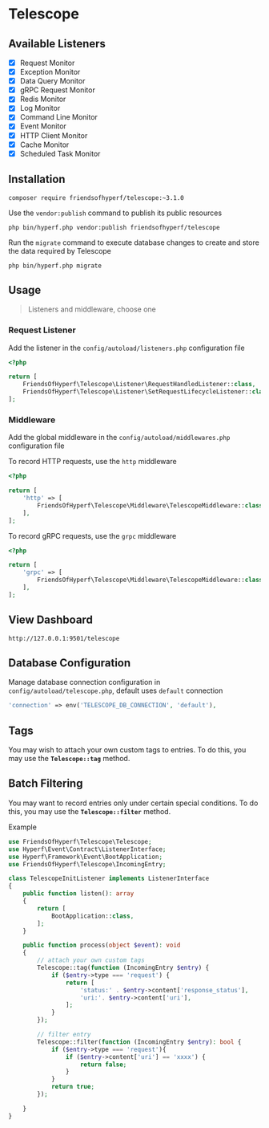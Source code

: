 # Telescope

## Available Listeners

- [x] Request Monitor
- [x] Exception Monitor
- [x] Data Query Monitor
- [x] gRPC Request Monitor
- [x] Redis Monitor
- [x] Log Monitor
- [x] Command Line Monitor
- [x] Event Monitor
- [x] HTTP Client Monitor
- [x] Cache Monitor
- [x] Scheduled Task Monitor

## Installation

```shell
composer require friendsofhyperf/telescope:~3.1.0
```

Use the `vendor:publish` command to publish its public resources

```shell
php bin/hyperf.php vendor:publish friendsofhyperf/telescope
```

Run the `migrate` command to execute database changes to create and store the data required by Telescope

```shell
php bin/hyperf.php migrate
```

## Usage

> Listeners and middleware, choose one

### Request Listener

Add the listener in the `config/autoload/listeners.php` configuration file

```php
<?php

return [
    FriendsOfHyperf\Telescope\Listener\RequestHandledListener::class,
    FriendsOfHyperf\Telescope\Listener\SetRequestLifecycleListener::class,
];

```

### Middleware

Add the global middleware in the `config/autoload/middlewares.php` configuration file

To record HTTP requests, use the `http` middleware

```php
<?php

return [
    'http' => [
        FriendsOfHyperf\Telescope\Middleware\TelescopeMiddleware::class,
    ],
];
```

To record gRPC requests, use the `grpc` middleware

```php
<?php

return [
    'grpc' => [
        FriendsOfHyperf\Telescope\Middleware\TelescopeMiddleware::class,
    ],
];
```

## View Dashboard

`http://127.0.0.1:9501/telescope`

## Database Configuration

Manage database connection configuration in `config/autoload/telescope.php`, default uses `default` connection

```php
'connection' => env('TELESCOPE_DB_CONNECTION', 'default'),
```

## Tags

You may wish to attach your own custom tags to entries. To do this, you may use the **`Telescope::tag`** method.

## Batch Filtering

You may want to record entries only under certain special conditions. To do this, you may use the **`Telescope::filter`** method.

Example

```php
use FriendsOfHyperf\Telescope\Telescope;
use Hyperf\Event\Contract\ListenerInterface;
use Hyperf\Framework\Event\BootApplication;
use FriendsOfHyperf\Telescope\IncomingEntry;

class TelescopeInitListener implements ListenerInterface
{
    public function listen(): array
    {
        return [
            BootApplication::class,
        ];
    }

    public function process(object $event): void
    {
        // attach your own custom tags
        Telescope::tag(function (IncomingEntry $entry) {
            if ($entry->type === 'request') {
                return [
                    'status:' . $entry->content['response_status'],
                    'uri:'. $entry->content['uri'],
                ];
            }
        });

        // filter entry
        Telescope::filter(function (IncomingEntry $entry): bool {
            if ($entry->type === 'request'){
                if ($entry->content['uri'] == 'xxxx') {
                    return false;
                }
            }
            return true;
        });

    }
}
```